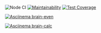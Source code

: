 ![Node CI](https://github.com/ist0mina/frontend-project-lvl1/workflows/Node%20CI/badge.svg)
[![Maintainability](https://api.codeclimate.com/v1/badges/871ea83715f951d1195a/maintainability)](https://codeclimate.com/github/ist0mina/frontend-project-lvl1/maintainability)
[![Test Coverage](https://api.codeclimate.com/v1/badges/871ea83715f951d1195a/test_coverage)](https://codeclimate.com/github/ist0mina/frontend-project-lvl1/test_coverage)

[![Asciinema brain-even](https://asciinema.org/a/1FHI9nK4PgeM5x6aDLa7lfIYF)](https://asciinema.org/a/1FHI9nK4PgeM5x6aDLa7lfIYF)

[![Asciinema brain-calc](https://asciinema.org/a/YTUqbOteQ0LabviiFoFV5aWGl)](https://asciinema.org/a/YTUqbOteQ0LabviiFoFV5aWGl)